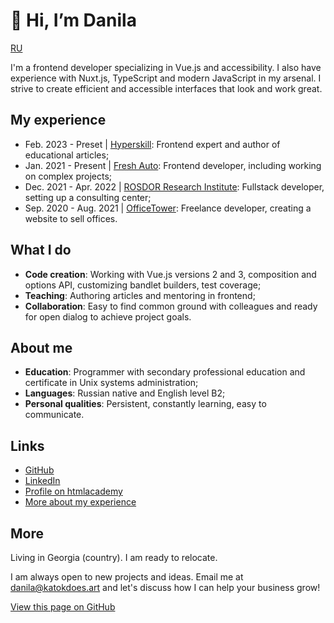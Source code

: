 # 👋 Hi, I’m Danila

[RU](https://katokdoes.art/ru)

I'm a frontend developer specializing in Vue.js and accessibility. I also have experience with Nuxt.js, TypeScript and modern JavaScript in my arsenal. I strive to create efficient and accessible interfaces that look and work great.

## My experience

- Feb. 2023 - Preset		| [Hyperskill](https://hyperskill.org/): Frontend expert and author of educational articles;
- Jan. 2021 - Present   | [Fresh Auto](https://freshauto.ru/): Frontend developer, including working on complex projects;
- Dec. 2021 - Apr. 2022 | [ROSDOR Research Institute](https://consult.rosdorspk.ru/): Fullstack developer, setting up a consulting center;
- Sep. 2020 - Aug. 2021 | [OfficeTower](https://officetower.ru/): Freelance developer, creating a website to sell offices.

## What I do

- **Code creation**: Working with Vue.js versions 2 and 3, composition and options API, customizing bandlet builders, test coverage;
- **Teaching**: Authoring articles and mentoring in frontend;
- **Collaboration**: Easy to find common ground with colleagues and ready for open dialog to achieve project goals.

## About me

- **Education**: Programmer with secondary professional education and certificate in Unix systems administration;
- **Languages**: Russian native and English level B2;
- **Personal qualities**: Persistent, constantly learning, easy to communicate.

## Links

- [GitHub](https://github.com/katokdoescode)
- [LinkedIn](https://www.linkedin.com/in/bdanila/)
- [Profile on htmlacademy](https://htmlacademy.ru/profile/katok)
- [More about my experience](https://katokdoes.art/experience)

## More

Living in Georgia (country). I am ready to relocate.

I am always open to new projects and ideas. Email me at [danila@katokdoes.art](mailto:danila@katokdoes.art) and let's discuss how I can help your business grow!

[View this page on GitHub](https://github.com/katokdoescode/katokdoes.art)
